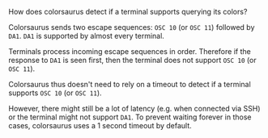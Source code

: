 How does colorsaurus detect if a terminal supports querying its colors?

Colorsaurus sends two escape sequences: `OSC 10` (or `OSC 11`) followed by `DA1`.
`DA1` is supported by almost every terminal.

Terminals process incoming escape sequences in order.
Therefore if the response to `DA1` is seen first, then the terminal does not support `OSC 10` (or `OSC 11`).

Colorsaurus thus doesn't need to rely on a timeout to detect if a terminal supports `OSC 10` (or `OSC 11`).

However, there might still be a lot of latency (e.g. when connected via SSH) or the terminal might not support `DA1`.
To prevent waiting forever in those cases, colorsaurus uses a 1 second timeout by default.
